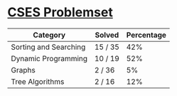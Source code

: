 # [CSES Problemset](https://cses.fi/problemset/ "CSES Problemset")

| Category | Solved | Percentage |
| ----------- | ----------- | ----------- |
| Sorting and Searching | 15 / 35 | 42% |
| Dynamic Programming | 10 / 19 | 52% |
| Graphs | 2 / 36 | 5% |
| Tree Algorithms | 2 / 16 | 12% |